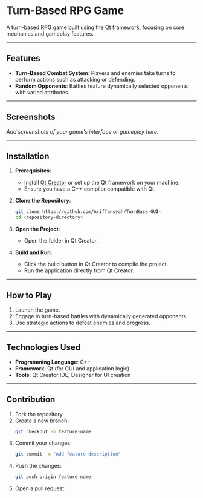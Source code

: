 # Turn-Based RPG Game

A turn-based RPG game built using the Qt framework, focusing on core mechanics and gameplay features.

---

## Features

- **Turn-Based Combat System**: Players and enemies take turns to perform actions such as attacking or defending.
- **Random Opponents**: Battles feature dynamically selected opponents with varied attributes.

---

## Screenshots

*Add screenshots of your game's interface or gameplay here.*

---

## Installation

1. **Prerequisites**:
   - Install [Qt Creator](https://www.qt.io/product/development-tools) or set up the Qt framework on your machine.
   - Ensure you have a C++ compiler compatible with Qt.

2. **Clone the Repository**:
   ```bash
   git clone https://github.com/Ariffansyah/TurnBase-GUI-
   cd <repository-directory>
   ```

3. **Open the Project**:
   - Open the folder in Qt Creator.

4. **Build and Run**:
   - Click the build button in Qt Creator to compile the project.
   - Run the application directly from Qt Creator.

---

## How to Play

1. Launch the game.
2. Engage in turn-based battles with dynamically generated opponents.
3. Use strategic actions to defeat enemies and progress.

---

## Technologies Used

- **Programming Language**: C++
- **Framework**: Qt (for GUI and application logic)
- **Tools**: Qt Creator IDE, Designer for UI creation

---

## Contribution

1. Fork the repository.
2. Create a new branch:
   ```bash
   git checkout -b feature-name
   ```
3. Commit your changes:
   ```bash
   git commit -m "Add feature description"
   ```
4. Push the changes:
   ```bash
   git push origin feature-name
   ```
5. Open a pull request.
